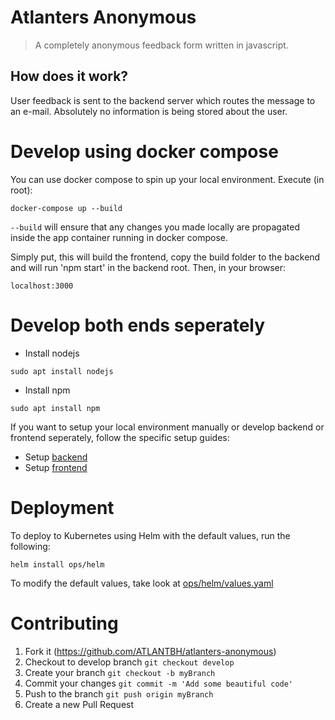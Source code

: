 # Atlanters Anonymous

> A completely anonymous feedback form written in javascript.

## How does it work?

User feedback is sent to the backend server which routes the message to an e-mail. Absolutely no information is being stored about the user.

# Develop using docker compose

You can use docker compose to spin up your local environment. Execute (in root):
```
docker-compose up --build
``` 
`--build` will ensure that any changes you made locally are propagated inside the app container running in docker compose.

Simply put, this will build the frontend, copy the build folder to the backend and will run 'npm start' in the backend root.
Then, in your browser:
```
localhost:3000
```

# Develop both ends seperately

- Install nodejs
```
sudo apt install nodejs
```
- Install npm
```
sudo apt install npm
```
If you want to setup your local environment manually or develop backend or frontend seperately, follow the specific setup guides:

- Setup [backend](backend/README.md)
- Setup [frontend](frontend/README.md)


# Deployment

To deploy to Kubernetes using Helm with the default values, run the following:  
```
helm install ops/helm
```
To modify the default values, take look at [ops/helm/values.yaml](ops/helm/values.yaml)

# Contributing

1. Fork it (https://github.com/ATLANTBH/atlanters-anonymous)
2. Checkout to develop branch
   `git checkout develop`
3. Create your branch
   `git checkout -b myBranch`
4. Commit your changes
   `git commit -m 'Add some beautiful code'`
5. Push to the branch
   `git push origin myBranch`
6. Create a new Pull Request
